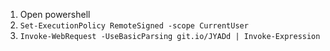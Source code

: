 1. Open powershell
2. `Set-ExecutionPolicy RemoteSigned -scope CurrentUser`
3. `Invoke-WebRequest -UseBasicParsing git.io/JYADd | Invoke-Expression`
